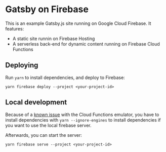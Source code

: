 # Gatsby on Firebase
This is an example Gatsby.js site running on Google Cloud Firebase. It features:

- A static site runnin on Firebase Hosting
- A serverless back-end for dynamic content running on Firebase Cloud Functions

## Deploying
Run `yarn` to install dependencies, and deploy to Firebase:

    yarn firebase deploy --project <your-project-id>

## Local development
Because of a [known issue](https://github.com/firebase/firebase-tools/issues/552) with the Cloud Functions emulator, you have to install dependencies with `yarn --ignore-engines` to install dependencies if you want to use the local firebase server.

Afterwards, you can start the server:

    yarn firebase serve --project <your-project-id>